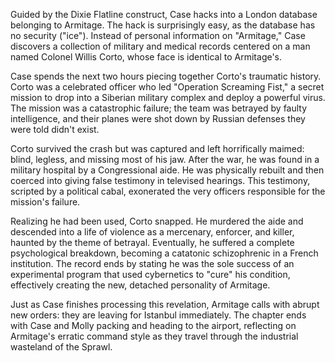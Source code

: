 Guided by the Dixie Flatline construct, Case hacks into a London database belonging to Armitage. The hack is surprisingly easy, as the database has no security ("ice"). Instead of personal information on "Armitage," Case discovers a collection of military and medical records centered on a man named Colonel Willis Corto, whose face is identical to Armitage's.

Case spends the next two hours piecing together Corto's traumatic history. Corto was a celebrated officer who led "Operation Screaming Fist," a secret mission to drop into a Siberian military complex and deploy a powerful virus. The mission was a catastrophic failure; the team was betrayed by faulty intelligence, and their planes were shot down by Russian defenses they were told didn't exist.

Corto survived the crash but was captured and left horrifically maimed: blind, legless, and missing most of his jaw. After the war, he was found in a military hospital by a Congressional aide. He was physically rebuilt and then coerced into giving false testimony in televised hearings. This testimony, scripted by a political cabal, exonerated the very officers responsible for the mission's failure.

Realizing he had been used, Corto snapped. He murdered the aide and descended into a life of violence as a mercenary, enforcer, and killer, haunted by the theme of betrayal. Eventually, he suffered a complete psychological breakdown, becoming a catatonic schizophrenic in a French institution. The record ends by stating he was the sole success of an experimental program that used cybernetics to "cure" his condition, effectively creating the new, detached personality of Armitage.

Just as Case finishes processing this revelation, Armitage calls with abrupt new orders: they are leaving for Istanbul immediately. The chapter ends with Case and Molly packing and heading to the airport, reflecting on Armitage's erratic command style as they travel through the industrial wasteland of the Sprawl.